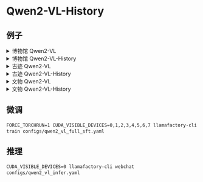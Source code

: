 # Qwen2-VL-History

## 例子

<details><summary>博物馆 Qwen2-VL</summary>

![讲解博物馆](pics/1_origin.png)

</details>

<details><summary>博物馆 Qwen2-VL-History</summary>

![讲解博物馆](pics/1.png)

</details>

<details><summary>古迹 Qwen2-VL</summary>

![讲解古迹](pics/2_origin.png)

</details>

<details><summary>古迹 Qwen2-VL-History</summary>

![讲解古迹](pics/2.png)

</details>

<details><summary>文物 Qwen2-VL</summary>

![讲解文物](pics/3_origin.png)

</details>

<details><summary>文物 Qwen2-VL-History</summary>

![讲解文物](pics/3.png)

</details>


## 微调
```shell
FORCE_TORCHRUN=1 CUDA_VISIBLE_DEVICES=0,1,2,3,4,5,6,7 llamafactory-cli train configs/qwen2_vl_full_sft.yaml
```

## 推理

```shell
CUDA_VISIBLE_DEVICES=0 llamafactory-cli webchat configs/qwen2_vl_infer.yaml
```

## 